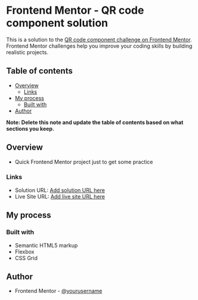 # Frontend Mentor - QR code component solution

This is a solution to the [QR code component challenge on Frontend Mentor](https://www.frontendmentor.io/challenges/qr-code-component-iux_sIO_H). Frontend Mentor challenges help you improve your coding skills by building realistic projects. 

## Table of contents

- [Overview](#overview)
  - [Links](#links)
- [My process](#my-process)
  - [Built with](#built-with)
- [Author](#author)

**Note: Delete this note and update the table of contents based on what sections you keep.**

## Overview

- Quick Frontend Mentor project just to get some practice

### Links

- Solution URL: [Add solution URL here](https://www.frontendmentor.io/solutions/qr-code-component-BkKZ4B1w5)
- Live Site URL: [Add live site URL here](https://fabsantana.github.io/qr-code-component-main/)

## My process

### Built with

- Semantic HTML5 markup
- Flexbox
- CSS Grid

## Author

- Frontend Mentor - [@yourusername](https://www.frontendmentor.io/profile/fabsantana)